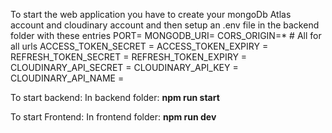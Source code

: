 To start the web application you have to create your mongoDb Atlas account and cloudinary account and then setup an .env file in the backend folder with these entries
    PORT=
    MONGODB_URI=
    CORS_ORIGIN=*  # All for all urls
    ACCESS_TOKEN_SECRET = 
    ACCESS_TOKEN_EXPIRY = 
    REFRESH_TOKEN_SECRET = 
    REFRESH_TOKEN_EXPIRY = 
    CLOUDINARY_API_SECRET = 
    CLOUDINARY_API_KEY = 
    CLOUDINARY_API_NAME = 

To start backend: 
In backend folder: <b>npm run start</b>


To start Frontend: 
In frontend folder: <b>npm run dev</b>
